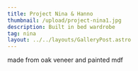 ```yaml
---
title: Project Nina & Hanno
thumbnail: /upload/project-nina1.jpg
description: Built in bed wardrobe
tag: nina
layout: ../../layouts/GalleryPost.astro
---
```

made from oak veneer and painted mdf